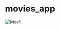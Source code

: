 # movies_app

![Mov1](https://user-images.githubusercontent.com/113053935/221009067-dbb532ac-d746-4ca6-b225-36b941fad17e.jpg)
